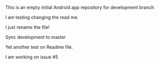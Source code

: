 This is an empty initial Android app repository for development branch

I am testing changing the read me.

I just rename the file!

Sync development to master

Yet another test on Readme file.

I am working on issue #5